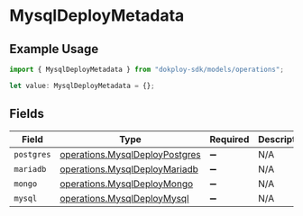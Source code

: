 # MysqlDeployMetadata

## Example Usage

```typescript
import { MysqlDeployMetadata } from "dokploy-sdk/models/operations";

let value: MysqlDeployMetadata = {};
```

## Fields

| Field                                                                            | Type                                                                             | Required                                                                         | Description                                                                      |
| -------------------------------------------------------------------------------- | -------------------------------------------------------------------------------- | -------------------------------------------------------------------------------- | -------------------------------------------------------------------------------- |
| `postgres`                                                                       | [operations.MysqlDeployPostgres](../../models/operations/mysqldeploypostgres.md) | :heavy_minus_sign:                                                               | N/A                                                                              |
| `mariadb`                                                                        | [operations.MysqlDeployMariadb](../../models/operations/mysqldeploymariadb.md)   | :heavy_minus_sign:                                                               | N/A                                                                              |
| `mongo`                                                                          | [operations.MysqlDeployMongo](../../models/operations/mysqldeploymongo.md)       | :heavy_minus_sign:                                                               | N/A                                                                              |
| `mysql`                                                                          | [operations.MysqlDeployMysql](../../models/operations/mysqldeploymysql.md)       | :heavy_minus_sign:                                                               | N/A                                                                              |